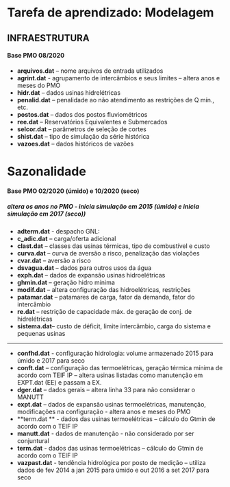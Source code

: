 # Tarefa de aprendizado: Modelagem 



## INFRAESTRUTURA 
#### Base PMO 08/2020 

- **arquivos.dat** – nome arquivos de entrada utilizados
- **agrint.dat** - agrupamento de intercâmbios e seus limites – altera anos e meses do PMO
- **hidr.dat** – dados usinas hidrelétricas 
- **penalid.dat** – penalidade ao não atendimento as restrições de Q mín., etc.
- **postos.dat** – dados dos postos fluviométricos
- **ree.dat** – Reservatórios Equivalentes e Submercados
- **selcor.dat** – parâmetros de seleção de cortes 
- **shist.dat** – tipo de simulação da série histórica
- **vazoes.dat** – dados históricos de vazões

# Sazonalidade 
#### Base PMO 02/2020 (úmido) e 10/2020 (seco)
##### altera os anos no PMO - inicia simulação em 2015 (úmido) e inicia simulação em 2017 (seco))

- **adterm.dat**  - despacho GNL: 
- **c_adic.dat** – carga/oferta adicional
- **clast.dat** – classes das usinas térmicas, tipo de combustível e custo
- **curva.dat** – curva de aversão a risco, penalização das violações
- **cvar.dat** – aversão a risco
- **dsvagua.dat** – dados para outros usos da água
- **exph.dat** – dados de expansão usinas hidroelétricas
- **ghmin.dat** – geração hidro mínima
- **modif.dat** – altera configuração das hidroelétricas, restrições
- **patamar.dat** – patamares de carga, fator da demanda, fator do intercâmbio
- **re.dat** – restrição de capacidade máx. de geração de conj. de hidrelétricas
- **sistema.dat**– custo de déficit, limite intercâmbio, carga do sistema e pequenas usinas

-----

- **confhd.dat** - configuração hidrologia: volume armazenado 2015 para úmido e 2017 para seco
- **conft.dat** – configuração das termoelétricas, geração térmica mínima de acordo com TEIF IP – altera usinas listadas como manutenção em EXPT.dat (EE) e passam a EX. 
- **dger.dat** – dados gerais – altera linha 33 para não considerar o MANUTT
- **expt.dat** – dados de expansão usinas termoelétricas, manutenção, modificações na configuração - altera anos e meses do PMO
- **term.dat ** - dados das usinas termoelétricas – cálculo do Gtmin de acordo com o TEIF IP
- **manutt.dat**  - dados de manutenção - não considerado por ser conjuntural
- **term.dat**  - dados das usinas termoelétricas – cálculo do Gtmin de acordo com o TEIF IP
- **vazpast.dat**  - tendência hidrológica por posto de medição –
utiliza dados de fev 2014 a jan 2015 para úmido e out 2016 a set 2017 para seco















